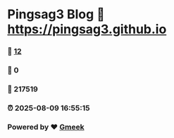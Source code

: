 # Pingsag3 Blog :link: https://pingsag3.github.io 
### :page_facing_up: [12](https://pingsag3.github.io/tag.html) 
### :speech_balloon: 0 
### :hibiscus: 217519 
### :alarm_clock: 2025-08-09 16:55:15 
### Powered by :heart: [Gmeek](https://github.com/Meekdai/Gmeek)
